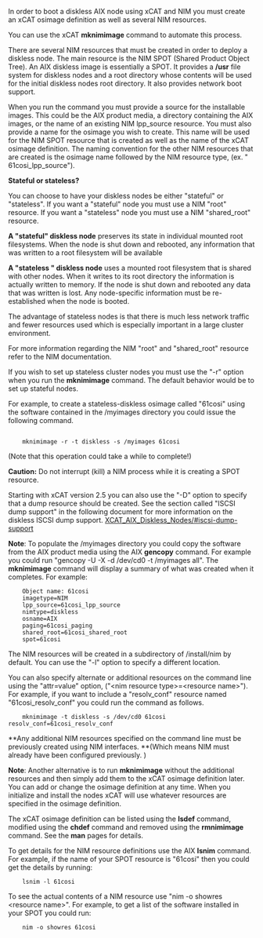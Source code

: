   
In order to boot a diskless AIX node using xCAT and NIM you must create an xCAT osimage definition as well as several NIM resources. 

You can use the xCAT **mknimimage** command to automate this process. 

There are several NIM resources that must be created in order to deploy a diskless node. The main resource is the NIM SPOT (Shared Product Object Tree). An AIX diskless image is essentially a SPOT. It provides a **/usr** file system for diskless nodes and a root directory whose contents will be used for the initial diskless nodes root directory. It also provides network boot support. 

When you run the command you must provide a source for the installable images. This could be the AIX product media, a directory containing the AIX images, or the name of an existing NIM lpp_source resource. You must also provide a name for the osimage you wish to create. This name will be used for the NIM SPOT resource that is created as well as the name of the xCAT osimage definition. The naming convention for the other NIM resources that are created is the osimage name followed by the NIM resource type, (ex. " 61cosi_lpp_source"). 

**Stateful or stateless?**

You can choose to have your diskless nodes be either "stateful" or "stateless". If you want a "stateful" node you must use a NIM "root" resource. If you want a "stateless" node you must use a NIM "shared_root" resource. 

**A "stateful" diskless node** preserves its state in individual mounted root filesystems. When the node is shut down and rebooted, any information that was written to a root filesystem will be available 

**A "stateless " diskless node** uses a mounted root filesystem that is shared with other nodes. When it writes to its root directory the information is actually written to memory. If the node is shut down and rebooted any data that was written is lost. Any node-specific information must be re-established when the node is booted. 

The advantage of stateless nodes is that there is much less network traffic and fewer resources used which is especially important in a large cluster environment. 

For more information regarding the NIM "root" and "shared_root" resource refer to the NIM documentation. 

If you wish to set up stateless cluster nodes you must use the "-r" option when you run the **mknimimage** command. The default behavior would be to set up stateful nodes. 

For example, to create a stateless-diskless osimage called "61cosi" using the software contained in the /myimages directory you could issue the following command. 

~~~~
    
    mknimimage -r -t diskless -s /myimages 61cosi
~~~~    

(Note that this operation could take a while to complete!) 

**Caution:** Do not interrupt (kill) a NIM process while it is creating a SPOT resource. 

Starting with xCAT version 2.5 you can also use the "-D" option to specify that a dump resource should be created. See the section called "ISCSI dump support" in the following document for more information on the diskless ISCSI dump support.
[XCAT_AIX_Diskless_Nodes/#iscsi-dump-support](XCAT_AIX_Diskless_Nodes/#iscsi-dump-support)

**Note**: To populate the /myimages directory you could copy the software from the AIX product media using the AIX **gencopy** command. For example you could run "gencopy -U -X -d /dev/cd0 -t /myimages all". 
The **mknimimage** command will display a summary of what was created when it completes. For example: 
 
~~~~   
    Object name: 61cosi
    imagetype=NIM
    lpp_source=61cosi_lpp_source
    nimtype=diskless
    osname=AIX
    paging=61cosi_paging
    shared_root=61cosi_shared_root
    spot=61cosi
~~~~    

The NIM resources will be created in a subdirectory of /install/nim by default. You can use the "-l" option to specify a different location. 

You can also specify alternate or additional resources on the command line using the "attr=value" option, ("&lt;nim resource type&gt;=&lt;resource name&gt;"). For example, if you want to include a "resolv_conf" resource named "61cosi_resolv_conf" you could run the command as follows. 

~~~~    
    mknimimage -t diskless -s /dev/cd0 61cosi resolv_conf=61cosi_resolv_conf
~~~~    

**Any additional NIM resources specified on the command line must be previously created using NIM interfaces. **(Which means NIM must already have been configured previously. ) 

**Note**: Another alternative is to run **mknimimage** without the additional resources and then simply add them to the xCAT osimage definition later. You can add or change the osimage definition at any time. When you initialize and install the nodes xCAT will use whatever resources are specified in the osimage definition. 

The xCAT osimage definition can be listed using the **lsdef** command, modified using the **chdef** command and removed using the **rmnimimage** command. See the **man** pages for details. 

To get details for the NIM resource definitions use the AIX **lsnim** command. For example, if the name of your SPOT resource is "61cosi" then you could get the details by running: 

~~~~    
    lsnim -l 61cosi
~~~~    

To see the actual contents of a NIM resource use "nim -o showres &lt;resource name&gt;". For example, to get a list of the software installed in your SPOT you could run: 
 
~~~~   
    nim -o showres 61cosi
~~~~    
